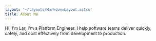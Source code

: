 ```yaml
---
layout: '~/layouts/MarkdownLayout.astro'
title: About Me
---
```


Hi, I'm Lar, I'm a Platform Engineer. I help software teams deliver quickly, safely, and cost effectively from development to production.
